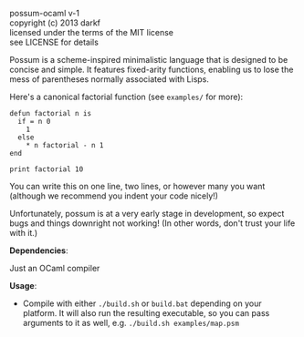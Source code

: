 possum-ocaml v-1  
copyright (c) 2013 darkf  
licensed under the terms of the MIT license  
see LICENSE for details

Possum is a scheme-inspired minimalistic language that is designed to be concise and simple.
It features fixed-arity functions, enabling us to lose the mess of parentheses normally associated with Lisps.

Here's a canonical factorial function (see `examples/` for more):

    defun factorial n is
      if = n 0
        1
      else
        * n factorial - n 1
    end
    
    print factorial 10

You can write this on one line, two lines, or however many you want (although we recommend you indent your code nicely!)

Unfortunately, possum is at a very early stage in development, so expect bugs and things downright not working! (In other words, don't trust your life with it.)

**Dependencies**:

Just an OCaml compiler


**Usage**:

- Compile with either `./build.sh` or `build.bat` depending on your platform. It will also run the resulting executable, so you can pass arguments to it as well, e.g. `./build.sh examples/map.psm`